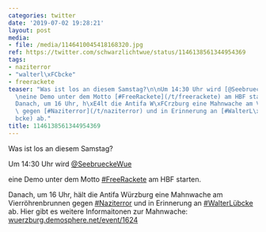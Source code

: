 ```yaml
---
categories: twitter
date: '2019-07-02 19:28:21'
layout: post
media:
- file: /media/1146410045418168320.jpg
ref: https://twitter.com/schwarzlichtwue/status/1146138561344954369
tags:
- naziterror
- "walterl\xFCbcke"
- freerackete
teaser: "Was ist los an diesem Samstag?\n\nUm 14:30 Uhr wird [@SeebrueckeWue](https://twitter.com/SeebrueckeWue)\n\
  \neine Demo unter dem Motto [#FreeRackete](/t/freerackete) am HBF starten. \n\n\
  Danach, um 16 Uhr, h\xE4lt die Antifa W\xFCrzburg eine Mahnwache am Vierr\xF6hrenbrunnen\
  \ gegen [#Naziterror](/t/naziterror) und in Erinnerung an [#WalterL\xFCbcke](/t/walterl\xFC\
  bcke) ab."
title: 1146138561344954369
---
```

Was ist los an diesem Samstag?

Um 14:30 Uhr wird [@SeebrueckeWue](https://twitter.com/SeebrueckeWue)

eine Demo unter dem Motto [#FreeRackete](/t/freerackete) am HBF starten. 

Danach, um 16 Uhr, hält die Antifa Würzburg eine Mahnwache am Vierröhrenbrunnen gegen [#Naziterror](/t/naziterror) und in Erinnerung an [#WalterLübcke](/t/walterlübcke) ab.
Hier gibt es weitere Informaitonen zur Mahnwache: [wuerzburg.demosphere.net/event/1624](https://wuerzburg.demosphere.net/event/1624) 